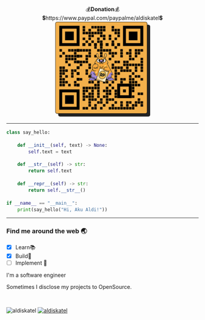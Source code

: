 <p align="center">
<!--     https://neumedira.com x https://aldiskatel.net x https://borneokoding.org
</br></br> -->
💰<b>Donation</b>💰</br>💲https://www.paypal.com/paypalme/aldiskatel💲</br>
<a href="https://saweria.co/aldiskatel"><img src="https://github.com/aldiskatel/aldiskatel/blob/2897ebefb258d0a0789b7a2c9092b68629a9161b/Screen%20Shot%202022-01-18%20at%2000.51.46.png" width="250" /></a></p>

<!--
___
![Metrics](https://github.com/MhankBarBar/MhankBarBar/blob/master/github-metrics.svg)
___
-->
<!--
[![ReadMe Card](https://github-readme-stats.vercel.app/api/pin/?username=mhankbarbar&repo=termux-wabot&theme=auto)](https://github.com/mhankbarbar/termux-wabot)
-->

---
```python
class say_hello:

    def __init__(self, text) -> None:
        self.text = text

    def __str__(self) -> str:
        return self.text

    def __repr__(self) -> str:
        return self.__str__()

if __name__ == "__main__":
    print(say_hello("Hi, Aku Aldi!"))
```
---
<!--START_SECTION:waka-->
<h3>Find me around the web 🌏</h3>

- [x] Learn📚
- [x] Build🚀
- [ ] Implement 🥋

I'm a software engineer

Sometimes I disclose my projects to OpenSource.

<br />
<p><img src="https://github-readme-stats.vercel.app/api?username=aldiskatel&show_icons=true&theme=nightowl&locale=en" alt="aldiskatel" /> <a href="https://github.com/ryo-ma/github-profile-trophy"><img src="https://github-profile-trophy.vercel.app/?username=aldiskatel" alt="aldiskatel" /></a></p>
